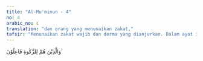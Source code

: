 ```yaml
---
title: "Al-Mu'minun - 4"
no: 4
arabic_no: ٤
translation: "dan orang yang menunaikan zakat,"
tafsir: "Menunaikan zakat wajib dan derma yang dianjurkan. Dalam ayat ini Allah menerangkan bahwa sifat keempat dari orang mukmin yang beruntung itu, ialah suka mengeluarkan zakat dan memberi derma yang dianjurkan, yang oleh mereka dipandang sebagai usaha untuk membersihkan harta dan dirinya dari sifat kikir, tamak serakah, hanya mengutamakan diri sendiri (egois), dan juga untuk meringankan penderitaan hamba-hamba Allah yang kekurangan, sesuai dengan firman-Nya:\n\nSungguh beruntung orang yang menyucikannya (jiwa itu). (asy- Syams/91: 9)"
---
```

وَالَّذِيْنَ هُمْ لِلزَّكٰوةِ فَاعِلُوْنَ ۙ